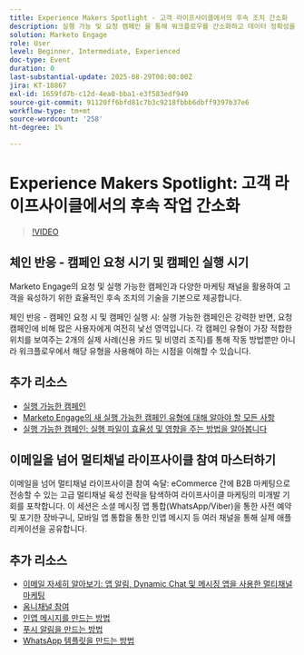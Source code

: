 ```yaml
---
title: Experience Makers Spotlight - 고객 라이프사이클에서의 후속 조치 간소화
description: 실행 가능 및 요청 캠페인 을 통해 워크플로우를 간소화하고 데이터 정확성을 개선하며 실시간 다중 채널 전략에 대한 참여를 높이는 방법을 알아봅니다.
solution: Marketo Engage
role: User
level: Beginner, Intermediate, Experienced
doc-type: Event
duration: 0
last-substantial-update: 2025-08-29T00:00:00Z
jira: KT-18867
exl-id: 1659fd7b-c12d-4ea0-bba1-e3f583edf949
source-git-commit: 91120ff6bfd81c7b3c9218fbbb6dbff9397b37e6
workflow-type: tm+mt
source-wordcount: '258'
ht-degree: 1%

---
```


# Experience Makers Spotlight: 고객 라이프사이클에서의 후속 작업 간소화

>[!VIDEO](https://video.tv.adobe.com/v/3471390/?learn=on&enablevpops)

## 체인 반응 - 캠페인 요청 시기 및 캠페인 실행 시기

Marketo Engage의 요청 및 실행 가능한 캠페인과 다양한 마케팅 채널을 활용하여 고객을 육성하기 위한 효율적인 후속 조치의 기술을 기본으로 제공합니다.

체인 반응 - 캠페인 요청 시 및 캠페인 실행 시: 실행 가능한 캠페인은 강력한 반면, 요청 캠페인에 비해 많은 사용자에게 여전히 낯선 영역입니다. 각 캠페인 유형이 가장 적합한 위치를 보여주는 2개의 실제 사례(신용 카드 및 비영리 조직)를 통해 작동 방법뿐만 아니라 워크플로우에서 해당 유형을 사용해야 하는 시점을 이해할 수 있습니다.

## 추가 리소스

* [실행 가능한 캠페인](https://experienceleague.adobe.com/en/docs/marketo/using/product-docs/core-marketo-concepts/smart-campaigns/flow-actions/execute-campaign)
* [Marketo Engage의 새 실행 가능한 캠페인 유형에 대해 알아야 할 모든 사항](https://mugs.marketo.com/events/details/marketo-houston-mug-presents-everything-you-need-to-know-about-the-new-executable-campaign-type-in-marketo/)
* [실행 가능한 캠페인: 실행 파일이 효율성 및 영향을 주는 방법을 알아봅니다](https://www.youtube.com/watch?v=QGC4Bhn5BpU)

## 이메일을 넘어 멀티채널 라이프사이클 참여 마스터하기

이메일을 넘어 멀티채널 라이프사이클 참여 숙달: eCommerce 간에 B2B 마케팅으로 전송할 수 있는 고급 멀티채널 육성 전략을 탐색하여 라이프사이클 마케팅의 미개발 기회를 포착합니다. 이 세션은 소셜 메시징 앱 통합(WhatsApp/Viber)을 통한 사전 예약 및 포기한 장바구니, 모바일 앱 통합을 통한 인앱 메시지 등 여러 채널을 통해 실제 애플리케이션을 공유합니다.

## 추가 리소스

* [이메일 자세히 알아보기: 앱 알림, Dynamic Chat 및 메시징 앱을 사용한 멀티채널 마케팅](https://mugs.marketo.com/events/details/marketo-adobe-deep-dive-mug-presents-beyond-emails-multi-channel-marketing-with-app-notifications-dynamic-chat-and-messaging-apps/)
* [옴니채널 참여](https://business.adobe.com/sg/products/marketo/omnichannel-engagement.html)
* [인앱 메시지를 만드는 방법](https://experienceleague.adobe.com/en/docs/marketo/using/product-docs/mobile-marketing/in-app-messages/creating-in-app-messages/create-an-in-app-message)
* [푸시 알림을 만드는 방법](https://experienceleague.adobe.com/en/docs/marketo/using/product-docs/mobile-marketing/push-notifications/understanding-push-notifications)
* [WhatsApp 템플릿을 만드는 방법](https://community.sinch.com/t5/Settings/Create-a-WhatsApp-message-template-new-experience/ta-p/11599)
